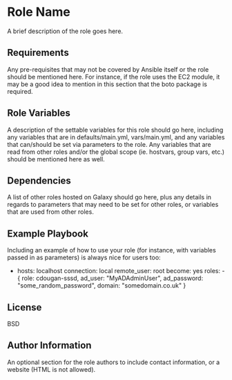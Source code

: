 Role Name
=========

A brief description of the role goes here.

Requirements
------------

Any pre-requisites that may not be covered by Ansible itself or the role should be mentioned here. For instance, if the role uses the EC2 module, it may be a good idea to mention in this section that the boto package is required.

Role Variables
--------------

A description of the settable variables for this role should go here, including any variables that are in defaults/main.yml, vars/main.yml, and any variables that can/should be set via parameters to the role. Any variables that are read from other roles and/or the global scope (ie. hostvars, group vars, etc.) should be mentioned here as well.

Dependencies
------------

A list of other roles hosted on Galaxy should go here, plus any details in regards to parameters that may need to be set for other roles, or variables that are used from other roles.

Example Playbook
----------------

Including an example of how to use your role (for instance, with variables passed in as parameters) is always nice for users too:

   - hosts: localhost
  connection: local
  remote_user: root
  become: yes
  roles:
    - { role: cdougan-sssd,
        ad_user: "MyADAdminUser",
        ad_password: "some_random_password",
        domain: "somedomain.co.uk" }

License
-------

BSD

Author Information
------------------

An optional section for the role authors to include contact information, or a website (HTML is not allowed).
